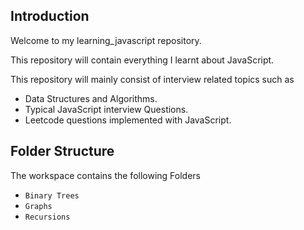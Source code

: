 ## Introduction

Welcome to my learning_javascript repository.

This repository will contain everything I learnt about JavaScript.

This repository will mainly consist of interview related topics such as
- Data Structures and Algorithms.
- Typical JavaScript interview Questions.
- Leetcode questions implemented with JavaScript.

## Folder Structure

The workspace contains the following Folders
- `Binary Trees`
- `Graphs`
- `Recursions`

